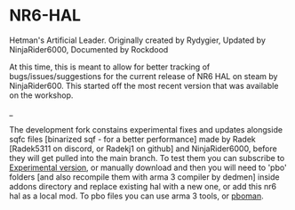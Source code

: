 # NR6-HAL
Hetman's Artificial Leader. Originally created by Rydygier, Updated by NinjaRider6000, Documented by Rockdood

At this time, this is meant to allow for better tracking of bugs/issues/suggestions for the current release of NR6 HAL on steam by NinjaRider600. This started off the most recent version that was available on the workshop.

_

The development fork constains experimental fixes and updates alongside sqfc files [binarized sqf - for a better performance] made by Radek [Radek5311 on discord, or Radekj1 on github] and NinjaRider6000, before they will get pulled into the main branch. To test them you can subscribe to [Experimental version](https://steamcommunity.com/sharedfiles/filedetails/?id=3375984704), or manually download and then you will need to 'pbo' folders [and also recompile them with arma 3 compiler by dedmen] inside addons directory and replace existing hal with a new one, or add this nr6 hal as a local mod. To pbo files you can use arma 3 tools, or [pboman](https://github.com/winseros/pboman3/releases).

